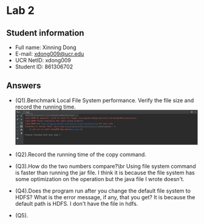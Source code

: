 # Lab 2

## Student information
* Full name: Xinning Dong
* E-mail: xdong009@ucr.edu
* UCR NetID: xdong009
* Student ID: 861306702

## Answers

* (Q1).Benchmark Local File System performance. Verify the file size and record the running time.<br />
![alt text](https://github.com/ClaireDong0403/CS167/blob/main/images/Q3.jpg)

* (Q2).Record the running time of the copy command.

* (Q3).How do the two numbers compare?\br
Using file system command is faster than running the jar file. I think it is because the file system has some optimization on the operation but the java file I wrote doesn't.

* (Q4).Does the program run after you change the default file system to HDFS? What is the error message, if any, that you get?
It is because the default path is HDFS. I don't have the file in hdfs.

* (Q5).
